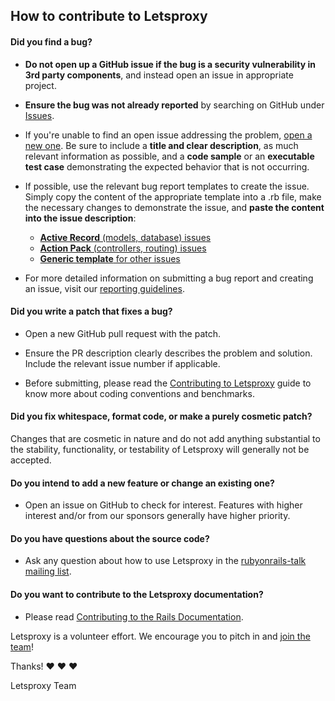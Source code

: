 ## How to contribute to Letsproxy

#### **Did you find a bug?**

* **Do not open up a GitHub issue if the bug is a security vulnerability
  in 3rd party components**, and instead open an issue in appropriate project.

* **Ensure the bug was not already reported** by searching on GitHub under [Issues](https://github.com/rmamba/letsproxy/issues).

* If you're unable to find an open issue addressing the problem, [open a new one](https://github.com/rmamba/letsproxy/issues/new). Be sure to include a **title and clear description**, as much relevant information as possible, and a **code sample** or an **executable test case** demonstrating the expected behavior that is not occurring.

* If possible, use the relevant bug report templates to create the issue. Simply copy the content of the appropriate template into a .rb file, make the necessary changes to demonstrate the issue, and **paste the content into the issue description**:
  * [**Active Record** (models, database) issues](https://github.com/rmamba/letsproxy/blob/master/guides/bug_report_templates/active_record_master.rb)
  * [**Action Pack** (controllers, routing) issues](https://github.com/rmamba/letsproxy/blob/master/guides/bug_report_templates/action_controller_master.rb)
  * [**Generic template** for other issues](https://github.com/rmamba/letsproxy/blob/master/guides/bug_report_templates/generic_master.rb)

* For more detailed information on submitting a bug report and creating an issue, visit our [reporting guidelines](http://edgeguides.rubyonrails.org/contributing_to_ruby_on_rails.html#reporting-an-issue).

#### **Did you write a patch that fixes a bug?**

* Open a new GitHub pull request with the patch.

* Ensure the PR description clearly describes the problem and solution. Include the relevant issue number if applicable.

* Before submitting, please read the [Contributing to Letsproxy](http://edgeguides.rubyonrails.org/contributing_to_ruby_on_rails.html) guide to know more about coding conventions and benchmarks.

#### **Did you fix whitespace, format code, or make a purely cosmetic patch?**

Changes that are cosmetic in nature and do not add anything substantial to the stability, functionality, or testability of Letsproxy will generally not be accepted.

#### **Do you intend to add a new feature or change an existing one?**

* Open an issue on GitHub to check for interest. Features with higher interest and/or from our sponsors generally have higher priority.

#### **Do you have questions about the source code?**

* Ask any question about how to use Letsproxy in the [rubyonrails-talk mailing list](https://groups.google.com/forum/?fromgroups#!forum/rubyonrails-talk).

#### **Do you want to contribute to the Letsproxy documentation?**

* Please read [Contributing to the Rails Documentation](http://edgeguides.rubyonrails.org/contributing_to_ruby_on_rails.html#contributing-to-the-rails-documentation).

Letsproxy is a volunteer effort. We encourage you to pitch in and [join the team](http://contributors.rubyonrails.org)!

Thanks! :heart: :heart: :heart:

Letsproxy Team
